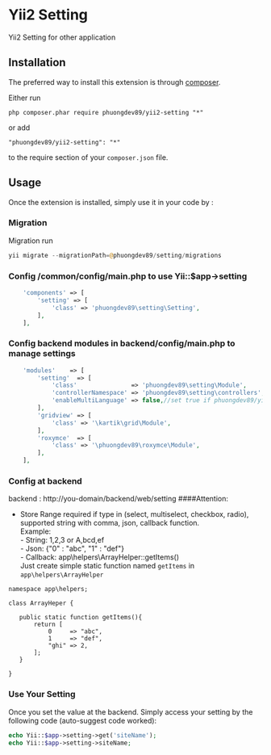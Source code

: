 Yii2 Setting
=========
Yii2 Setting for other application

Installation
------------

The preferred way to install this extension is through [composer](http://getcomposer.org/download/).

Either run

```
php composer.phar require phuongdev89/yii2-setting "*"
```

or add

```
"phuongdev89/yii2-setting": "*"
```

to the require section of your `composer.json` file.


Usage
-----

Once the extension is installed, simply use it in your code by  :

### Migration

Migration run

```php
yii migrate --migrationPath=@phuongdev89/setting/migrations
```

### Config /common/config/main.php to use Yii::$app->setting
```php
    'components' => [
        'setting' => [
            'class' => 'phuongdev89\setting\Setting',
        ],
    ],
```

### Config backend modules in backend/config/main.php to manage settings

```php
    'modules'    => [
   		'setting'  => [
			'class'               => 'phuongdev89\setting\Module',
			'controllerNamespace' => 'phuongdev89\setting\controllers',
			'enableMultiLanguage' => false,//set true if phuongdev89/yii2-multi-language installed and want to translate setting
   		],
   		'gridview' => [
            'class' => '\kartik\grid\Module',
   		],
   		'roxymce'  => [
            'class' => '\phuongdev89\roxymce\Module',
   		],
    ],
```


### Config at backend
backend : http://you-domain/backend/web/setting
####Attention:
- Store Range required if type in (select, multiselect, checkbox, radio), supported string with comma, json, callback function.  
              Example:  
               - String: 1,2,3 or A,bcd,ef  
               - Json: {"0" : "abc", "1" : "def"}  
               - Callback: app\helpers\ArrayHelper::getItems()  
Just create simple static function named `getItems` in `app\helpers\ArrayHelper`
 ~~~
 namespace app\helpers;

 class ArrayHeper {

    public static function getItems(){
        return [
            0     => "abc",
            1     => "def",
            "ghi" => 2,
        ];
    }

 }
 ~~~

### Use Your Setting
Once you set the value at the backend. Simply access your setting by the following code (auto-suggest code worked):

```php
echo Yii::$app->setting->get('siteName');
echo Yii::$app->setting->siteName;
```
